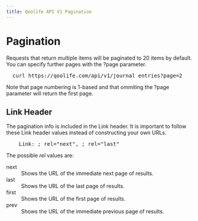```yaml
---
title: Qoolife API V1 Pagination
---
```


# Pagination

Requests that return multiple items will be paginated to 20 items by default. You can specify further pages with the ?page parameter.

<pre class="console">
  curl https://qoolife.com/api/v1/journal_entries?page=2
</pre>

Note that page numbering is 1-based and that ommiting the ?page parameter will return the first page.

## Link Header

The pagination info is included in the Link header. It is important to follow these Link header values instead of constructing your own URLs.

<pre class="console">
	Link: <https://qoolife.com/api/v1/journal_entries?page=3>; rel="next", <https://qoolife.com/api/v1/journal_entries?page=100>; rel="last"
</pre>

The possible *rel* values are:

<dl>
  <dt>
    next
  </dt>
  <dd>
    Shows the URL of the immediate next page of results.
  </dd>
  <dt>
    last
  </dt>
  <dd>
    Shows the URL of the last page of results.
  </dd>
  <dt>
    first
  </dt>
  <dd>
    Shows the URL of the first page of results.
  </dd>
  <dt>
    prev
  </dt>
  <dd>
    Shows the URL of the immediate previous page of results.
  </dd>
</dl>
